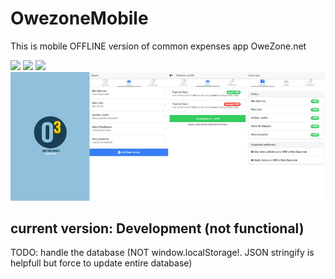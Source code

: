 # OwezoneMobile
This is mobile OFFLINE version of common expenses app OweZone.net 

<img src ="http://www.freelance-webexpert.fr/wp-content/uploads/2014/03/angularjs.png" width="100px"/>
<img src ="https://d1qb2nb5cznatu.cloudfront.net/startups/i/66850-ac2b465ba09878982c895a02ed7a5339-medium_jpg.jpg?buster=1392145966" width="80px"/>
<img src ="http://cordova.apache.org/images/cordova_256.png" width="100px"/> 

<img src ="https://raw.githubusercontent.com/kocasp/OwezoneMobile/master/screens.jpg"/>

## current version: Development (not functional)
TODO: handle the database (NOT window.localStorage!. JSON stringify is helpfull but force to update entire database)